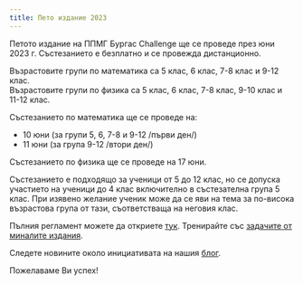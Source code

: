 ```yaml
---
title: Пето издание 2023
---
```


Петото издание на ППМГ Бургас Challenge ще се проведе през юни 2023 г. Състезанието е безплатно и се провежда дистанционно.

Възрастовите групи по математика са 5 клас, 6 клас, 7-8 клас и 9-12 клас.  
Възрастовите групи по физика са 5 клас, 6 клас, 7-8 клас, 9-10 клас и 11-12 клас.

Състезанието по математика ще се проведе на:
- 10 юни (за групи 5, 6, 7-8 и 9-12 /първи ден/)
- 11 юни (за група 9-12 /втори ден/)

Състезанието по физика ще се проведе на 17 юни.

Състезанието е подходящо за ученици от 5 до 12 клас, но се допуска участието на ученици до 4 клас включително в състезателна група 5 клас. При изявено желание ученик може да се яви на тема за по-висока възрастова група от тази, съответстваща на неговия клас.

Пълния регламент можете да откриете [тук](../assets/rules2023.pdf/). 
Тренирайте със [задачите от миналите издания](../past-papers/).

Следете новините около инициативата на нашия [блог](../blog/).

Пожелаваме Ви успех!